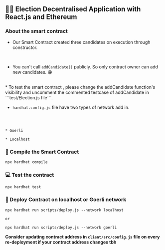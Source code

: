 ## 👷‍♀️ Election Decentralised Application with React.js and Ethereum

### About the smart contract

* Our Smart Contract created three candidates on execution through constructor.
<br />

* You can't call `addCandidate()` publicly. So only contract owner can add new candidates. 😁
<br />
* To test the smart contract , please change the addCandidate function's visibility and uncomment the commented testcase of addCandidate in ```test/Election.js file```.
<br />

*  `hardhat.config.js` file have two types of network add in. 
<br />

```

* Goerli 

* Localhost

```

### 📨 Compile the Smart Contract

```
npx hardhat compile
```

### 💻 Test the contract

```
npx hardhat test 

```


### 🚀 Deploy Contract on localhost or Goerli network


```
npx hardhat run scripts/deploy.js --network localhost

or 

npx hardhat run scripts/deploy.js --network goerli

```

**Consider updating contract address in ```client/src/config.js``` file on every re-deployment if your contract address changes tbh**